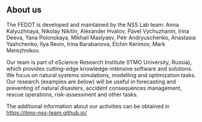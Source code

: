 ## About us
The FEDOT is developed and maintained by the NSS Lab team: Anna Kalyuzhnaya, Nikolay Nikitin, Alexander Hvatov, Pavel Vychuzhanin, Irina Deeva, Yana Polonskaya, Mikhail Maslyaev, Petr Andryuschenko, Anastasia Yashchenko, Ilya Revin, Irina Barabanova, Elchin Kerimov, Mark Merezhnikov.

Our team is part of eScience Research Institute (ITMO University, Russia), which provides cutting-edge knowledge-intensive software and solutions. We focus on natural systems simulations, modelling and optimization tasks. Our research (examples are below) will be useful in forecasting and preventing of natural disasters, accident consequences management, rescue operations, risk-assessment and other tasks.

The additional information about our activities can be obtained in https://itmo-nss-team.github.io/